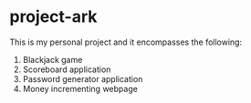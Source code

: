 # project-ark
This is my personal project and it encompasses the following:
1. Blackjack game
2. Scoreboard application
3. Password generator application
4. Money incrementing webpage

